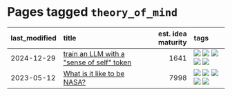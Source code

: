 # Pages tagged `theory_of_mind`

|last_modified|title|est. idea maturity|tags
|:---|:---|---:|:---|
|2024-12-29|[train an LLM with a "sense of self" token](../llm_sense_of_self.md)|1641|[![](https://img.shields.io/badge/tag-2hi4this-d47f6f)](../tags/2hi4this.md) [![](https://img.shields.io/badge/tag-ai_philosophy-913db)](../tags/ai_philosophy.md) [![](https://img.shields.io/badge/tag-experimental-496a1)](../tags/experimental.md) [![](https://img.shields.io/badge/tag-llm-b59164)](../tags/llm.md) [![](https://img.shields.io/badge/tag-theory_of_mind-6edb5)](../tags/theory_of_mind.md)|
|2023-05-12|[What is it like to be NASA?](../what_is_it_like_to_be_nasa.md)|7998|[![](https://img.shields.io/badge/tag-disunity_of_identity-d46ff4)](../tags/disunity_of_identity.md) [![](https://img.shields.io/badge/tag-organization_as_entity-faa2fc)](../tags/organization_as_entity.md) [![](https://img.shields.io/badge/tag-philosophy-1ee399)](../tags/philosophy.md) [![](https://img.shields.io/badge/tag-society_of_mind-49fd1a)](../tags/society_of_mind.md) [![](https://img.shields.io/badge/tag-theory_of_mind-6edb5)](../tags/theory_of_mind.md)|